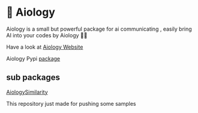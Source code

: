 # 🤖 Aiology
Aiology is a small but powerful package for ai communicating , easily bring AI into your codes by Aiology 👨‍💻

Have a look at [Aiology Website](https://Aiology.pythonanywhere.com)

Aiology Pypi [package](https://pypi.org/project/Aiology/)


## sub packages

[AiologySimilarity](https://pypi.org/project/AiologySimilarity/)

This repository just made for pushing some samples
